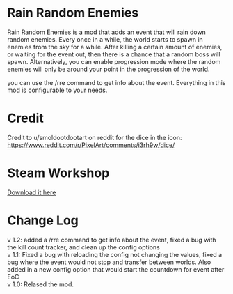 # Rain Random Enemies
Rain Random Enemies is a mod that adds an event that will rain down random enemies.
Every once in a while, the world starts to spawn in enemies from the sky for a while.
After killing a certain amount of enemies, or waiting for the event out, then there is a chance that a random boss will spawn. 
Alternatively, you can enable progression mode where the random enemies will only be around your point in the progression of the world.

you can use the /rre command to get info about the event.
Everything in this mod is configurable to your needs.

# Credit
Credit to u/smoldootdootart on reddit for the dice in the icon: https://www.reddit.com/r/PixelArt/comments/i3rh9w/dice/

# Steam Workshop
[Download it here](https://steamcommunity.com/sharedfiles/filedetails/?id=2952321754)

# Change Log
v 1.2: added a /rre command to get info about the event, fixed a bug with the kill count tracker, and clean up the config options
<br>
v 1.1: Fixed a bug with reloading the config not changing the values, fixed a bug where the event would not stop and transfer between worlds. Also added in a new config option that would start the countdown for event after EoC
<br>
v 1.0: Relased the mod.